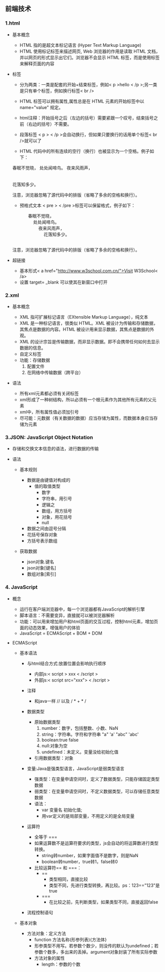 ## 前端技术

### 1.html

- 基本概念

    - HTML 指的是超文本标记语言 (Hyper Text Markup Language)
    - HTML 使用标记标签来描述网页, Web 浏览器的作用是读取 HTML 文档，并以网页的形式显示出它们。浏览器不会显示 HTML 标签，而是使用标签来解释页面的内容

- 标签

    - 分为两类：一类是配套的开始+结束标签，例如< p >hello < /p >;另一类是只有单个标签，例如换行标签< br />

    - HTML 标签可以拥有属性,属性总是在 HTML 元素的开始标签中以 name="value" 规定。

    - html注释：开始括号之后（左边的括号）需要紧跟一个叹号，结束括号之前（右边的括号）不需要。<!-- This is a comment -->

    - 段落标签 < p > < /p >会自动换行，但如果只要换行的话用单个标签< br />就可以了

    - HTML 代码中的所有连续的空行（换行）也被显示为一个空格。例子如下：
    <p>
        春眠不觉晓，
          处处闻啼鸟。
            夜来风雨声，<br /><br /><br />
              花落知多少。
    </p>

    <p>注意，浏览器忽略了源代码中的排版（省略了多余的空格和换行）。</p>

    - 预格式文本 < pre > < /pre >标签可以保留格式，例子如下：
    <pre>
        春眠不觉晓，
          处处闻啼鸟。
            夜来风雨声,
              花落知多少。
    </pre>

    <p>注意，浏览器忽略了源代码中的排版（省略了多余的空格和换行）。</p>

- 超链接

    - 基本形式< a href="http://www.w3school.com.cn/">Visit W3School< /a>
    - 设置 target= _blank 可以使其在新窗口中打开

### 2.xml

- 基本概念

    - XML 指可扩展标记语言（EXtensible Markup Language），纯文本
    - XML 是一种标记语言，很类似 HTML。XML 被设计为传输和存储数据，其焦点是数据的内容。HTML 被设计用来显示数据，其焦点是数据的外观。
    - XML 的设计宗旨是传输数据，而非显示数据。即不会携带任何如何去显示数据的信息。
    - 自定义标签
    - 功能：存储数据
        1. 配置文件
        2. 在网络中传输数据（跨平台）

- 语法

    - 所有xml元素都必须有关闭标签
    - xml形成了一种树结构，所以必须有一个根元素作为其他所有元素的父元素
    - xml中，所有属性值必须加引号
    - 尽可能：元数据（有关数据的数据）应当存储为属性，而数据本身应当存储为元素
    
### 3.JSON: JavaScript Object Notation

- 存储和交换文本信息的语法，进行数据的传输

- 语法
  
    - 基本规则

        - 数据是由键值对构成的
            - 值的取值类型
                - 数字
                - 字符串，用引号
                - 逻辑之
                - 数组，用方括号
                - 对象，用花括号
                - null
        - 数据之间由逗号分隔
        - 花括号保存对象
        - 方括号表示数组

    - 获取数据

        - json对象.键名
        - json对象[键名]
        - 数组对象[索引]
### 4. JavaScript

- 概念

    - 运行在客户端浏览器中，每一个浏览器都有JavaScript的解析引擎
    - 脚本语言：不需要变异，直接就可以被浏览器解析
    - 功能：可以用来增加用户和html页面的交互过程，控制html元素，增加页面的动态效果，增强用户的体验
    - JavaScript = ECMAScript + BOM + DOM

- ECMAScript

    - 基本语法

        - 与html结合方式:放置位置会影响执行顺序
            - 内部js:< script > xxx < /script >
            - 外部js:< script src="xxx"> < /script >
    
        - 注释
            - 和java一样 // 以及 / * + * /

        - 数据类型
            - 原始数据类型
                1. number：数字，包括整数、小数、NaN
                2. string：字符串。字符和字符串 "a" 'a' "abc" 'abc'
                3. boolean:true false
                4. null:对象为空
                5. undefined：未定义。变量没给初始化值
            - 引用数据类型：对象

        - 变量:Java是强类型语言，JavaScript是弱类型语言
            - 强类型：在变量申请空间时，定义了数据类型，只能存储固定类型数据
            - 弱类型：在变量申请空间时，不定义数据类型，可以存储任意类型数据
            - 语法：
                - var 变量名 初始化值;
                - 用var定义的是局部变量，不用定义的是全局变量

        - 运算符
            - 全等于 ===
            - 如果运算数不是运算符要求的类型，js会自动的将运算数进行类型转换。
                - string转number，如果字面值不是数字，则是NaN
                - boolean转number，true转1，false转0
            - 比较运算符== 和 ===：
                - ==
                    - 类型相同，直接比较
                    - 类型不同，先进行类型转换，再比较。ps：123=="123"是true
                - ===
                    - 在比较之前，先判断类型，如果类型不同，直接返回false
        - 流程控制语句

    - 基本对象

        - 方法对象：定义方法
            - function 方法名称(形参列表){方法体}
            - 形参类型不用写。若参数个数少，则没传的默认为undefined；若参数个数多，多出来的丢掉。argument对象封装了所有实际参数
            - 方法对象的属性
                - length：参数的个数